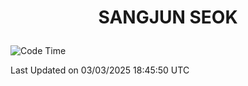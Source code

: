 <h1>
 <p align="center">
   SANGJUN SEOK
 </p>
</h1>

<!--START_SECTION:waka-->
![Code Time](http://img.shields.io/badge/Code%20Time-4%2C116%20hrs%2034%20mins-blue)


 Last Updated on 03/03/2025 18:45:50 UTC
<!--END_SECTION:waka-->
